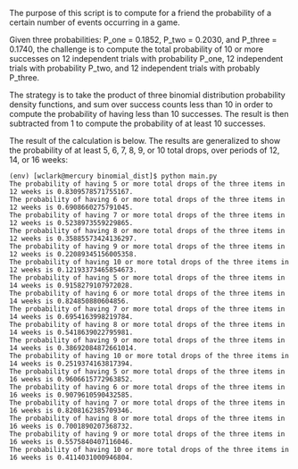 The purpose of this script is to compute for a friend the probability of a certain number of events occurring in a game.

Given three probabilities: P_one = 0.1852, P_two = 0.2030, and P_three = 0.1740, the challenge is to compute the total probability of 10 or more successes on 12 independent trials with probability P_one, 12 independent trials with probability P_two, and 12 independent trials with probably P_three.

The strategy is to take the product of three binomial distribution probability density functions, and sum over success counts less than 10 in order to compute the probability of having less than 10 successes. The result is then subtracted from 1 to compute the probability of at least 10 successes.

The result of the calculation is below. The results are generalized to show the probability of at least 5, 6, 7, 8, 9, or 10 total drops, over periods of 12, 14, or 16 weeks:

```
(env) [wclark@mercury binomial_dist]$ python main.py
The probability of having 5 or more total drops of the three items in 12 weeks is 0.8309578571755167.
The probability of having 6 or more total drops of the three items in 12 weeks is 0.6908660275791045.
The probability of having 7 or more total drops of the three items in 12 weeks is 0.5238973559229865.
The probability of having 8 or more total drops of the three items in 12 weeks is 0.35885573424136297.
The probability of having 9 or more total drops of the three items in 12 weeks is 0.22089345156005358.
The probability of having 10 or more total drops of the three items in 12 weeks is 0.12193373465854673.
The probability of having 5 or more total drops of the three items in 14 weeks is 0.9158279107972028.
The probability of having 6 or more total drops of the three items in 14 weeks is 0.824850880604856.
The probability of having 7 or more total drops of the three items in 14 weeks is 0.6954163998219784.
The probability of having 8 or more total drops of the three items in 14 weeks is 0.5418639022795981.
The probability of having 9 or more total drops of the three items in 14 weeks is 0.38692084872661014.
The probability of having 10 or more total drops of the three items in 14 weeks is 0.2519374163817394.
The probability of having 5 or more total drops of the three items in 16 weeks is 0.9606615772963852.
The probability of having 6 or more total drops of the three items in 16 weeks is 0.9079610590432585.
The probability of having 7 or more total drops of the three items in 16 weeks is 0.8208162385709346.
The probability of having 8 or more total drops of the three items in 16 weeks is 0.7001890207368732.
The probability of having 9 or more total drops of the three items in 16 weeks is 0.5575840407116046.
The probability of having 10 or more total drops of the three items in 16 weeks is 0.4114031000946804.
```
